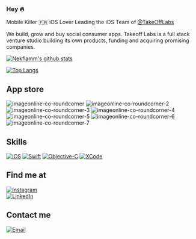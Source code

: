 ### Hey 🔥

Mobile Killer 🇫🇷 iOS Lover
Leading the iOS Team of [@TakeOffLabs](https://www.takeoff-labs.com) 

We build, grow and buy social consumer apps. Takeoff Labs is a full stack venture studio building its own products, funding and acquiring promising companies.

[![Nekflamm's github stats](https://github-readme-stats.vercel.app/api?username=nekflamm&count_private=true&show_icons=true&theme=dark)](https://github.com/nekflamm/github-readme-stats)

[![Top Langs](https://github-readme-stats.vercel.app/api/top-langs/?username=nekflamm&theme=dark&langs_count=3&layout=compact)](https://github.com/nekflamm/github-readme-stats)

## App store
![imageonline-co-roundcorner](https://user-images.githubusercontent.com/10321963/130106497-79668f5a-7af6-4cb9-a748-c3cb0e5818f8.png)
![imageonline-co-roundcorner-2](https://user-images.githubusercontent.com/10321963/130106509-0d48fa14-568b-4fba-852e-680b53afba71.png)
![imageonline-co-roundcorner-3](https://user-images.githubusercontent.com/10321963/130106523-48fe63d8-fc6b-419c-9995-4a856ee72446.png)
![imageonline-co-roundcorner-4](https://user-images.githubusercontent.com/10321963/130106548-99ed396f-879d-4c9d-b7c7-9f4397e943ba.png)
![imageonline-co-roundcorner-5](https://user-images.githubusercontent.com/10321963/130106559-f4bfd26b-4508-4560-a0b0-a8a069b401e7.png)
![imageonline-co-roundcorner-6](https://user-images.githubusercontent.com/10321963/130106568-0a3957db-3955-41aa-9e87-b018ca0bb217.png)
![imageonline-co-roundcorner-7](https://user-images.githubusercontent.com/10321963/130106575-bb7e2642-7b53-4422-87ac-926607c20928.png)


## Skills

[![iOS](https://img.shields.io/badge/iOS-3DDC84?style=for-the-badge&logo=apple&logoColor=white&labelColor=101010)]()
[![Swift](https://img.shields.io/badge/Swift-0095D5?style=for-the-badge&logo=swift&logoColor=white&labelColor=101010)]()
[![Objective-C](https://img.shields.io/badge/Objective_C-0095D5?style=for-the-badge&logo=swift&logoColor=white&labelColor=101010)]()
[![XCode](https://img.shields.io/badge/XCode-3DDC84?style=for-the-badge&logo=xcode&logoColor=white&labelColor=101010)]()


## Find me at
[![Instagram](https://img.shields.io/badge/Instagram-@nekflamm-E4405F?style=for-the-badge&logo=instagram&logoColor=white&labelColor=101010)](https://instagram.com/nekflamm)
</br>
[![LinkedIn](https://img.shields.io/badge/LinkedIn-@Kevin_Empociello-0077B5?style=for-the-badge&logo=linkedin&logoColor=white&labelColor=101010)](https://www.linkedin.com/in/kévin-empociello-🔥-530a8bb2/)


## Contact me
[![Email](https://img.shields.io/badge/kevin@nekkar.space-my_personal_email-EC5252?style=for-the-badge&logo=gmail&logoColor=white&labelColor=101010)](mailto:kevin@nekkar.space)

<!--
**nekflamm/nekflamm** is a ✨ _special_ ✨ repository because its `README.md` (this file) appears on your GitHub profile.

Here are some ideas to get you started:

- 🔭 I’m currently working on ...
- 🌱 I’m currently learning ...
- 👯 I’m looking to collaborate on ...
- 🤔 I’m looking for help with ...
- 💬 Ask me about ...
- 📫 How to reach me: ...
- 😄 Pronouns: ...
- ⚡ Fun fact: ...
-->

